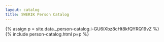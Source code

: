 ```yaml
---
layout: catalog
title: SWERIK Person Catalog
---
```

{% assign p = site.data._person-catalog.i-GU6iXbz8cHt8kfQYRQ19vZ %}
{% include person-catalog.html p=p %}

